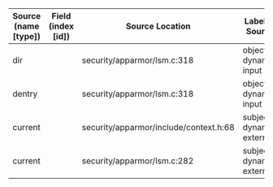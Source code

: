 | Source (name [type]) | Field (index [id]) | Source Location                           | Label at Source             |
|----------------------|--------------------|-------------------------------------------|-----------------------------|
| dir                  |                    | security/apparmor/lsm.c:318               | object, dynamic, input      |
| dentry               |                    | security/apparmor/lsm.c:318               | object, dynamic, input      |
| current              |                    | security/apparmor/include/context.h:68    | subject, dynamic, external  |
| current              |                    | security/apparmor/lsm.c:282               | subject, dynamic, external  |
